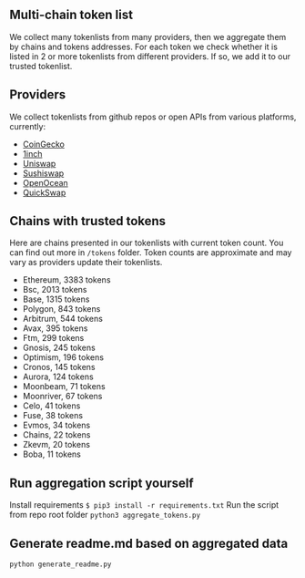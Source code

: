 
## Multi-chain token list 
We collect many tokenlists from many providers, then we aggregate them by chains and tokens addresses. 
For each token we check whether it is listed in 2 or more tokenlists from different providers. If so, 
we add it to our trusted tokenlist.

## Providers
We collect tokenlists from github repos or open APIs from various platforms, currently:
- [CoinGecko](https://www.coingecko.com/)
- [1inch](https://app.1inch.io/)
- [Uniswap](https://uniswap.org/)
- [Sushiswap](https://www.sushi.com/)
- [OpenOcean](https://openocean.finance/)
- [QuickSwap](https://quickswap.exchange/#/swap)

## Chains with trusted tokens
Here are chains presented in our tokenlists with current token count. You can find out more in `/tokens` folder.
Token counts are approximate and may vary as providers update their tokenlists.
- Ethereum, 3383 tokens
- Bsc, 2013 tokens
- Base, 1315 tokens
- Polygon, 843 tokens
- Arbitrum, 544 tokens
- Avax, 395 tokens
- Ftm, 299 tokens
- Gnosis, 245 tokens
- Optimism, 196 tokens
- Cronos, 145 tokens
- Aurora, 124 tokens
- Moonbeam, 71 tokens
- Moonriver, 67 tokens
- Celo, 41 tokens
- Fuse, 38 tokens
- Evmos, 34 tokens
- Chains, 22 tokens
- Zkevm, 20 tokens
- Boba, 11 tokens

## Run aggregation script yourself
Install requirements
```$ pip3 install -r requirements.txt```
Run the script from repo root folder
```python3 aggregate_tokens.py```
## Generate readme.md based on aggregated data
```bash
python generate_readme.py
```
